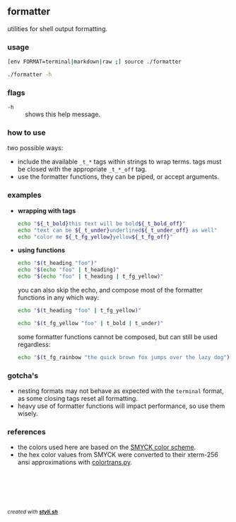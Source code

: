 
## formatter

utilities for shell output formatting.

### usage

```sh
[env FORMAT=terminal|markdown|raw ;] source ./formatter
```

```sh
./formatter -h
```

### flags

<dl>
	<dt><code>-h</code></dt>
	<dd>shows this help message.<br/></dd>
</dl>

### how to use
 
two possible ways:

- include the available `_t_*` tags within strings to wrap terms.
  tags must be closed with the appropriate `_t_*_off` tag.
- use the formatter functions, they can be piped, or accept arguments.

### examples

- **wrapping with tags**
  ```sh
  echo "${_t_bold}this text will be bold${_t_bold_off}"
  echo "text can be ${_t_under}underlined${_t_under_off} as well"
  echo "color me ${_t_fg_yellow}yellow${_t_fg_off}"
  ```

- **using functions**
  ```sh
  echo "$(t_heading "foo")"
  echo "$(echo "foo" | t_heading)"
  echo "$(echo "foo" | t_heading | t_fg_yellow)"
  ```
  
  you can also skip the echo, and compose most of the formatter functions in any which way:
  
  ```sh
  echo "$(t_heading "foo" | t_fg_yellow)"
  ```
  
  
  ```sh
  echo "$(t_fg_yellow "foo" | t_bold | t_under)"
  ```
  
  
  some formatter functions cannot be composed, but can still be used regardless:
  
  ```sh
  echo "$(t_fg_rainbow "the quick brown fox jumps over the lazy dog")"
  ```
  

### gotcha's

- nesting formats may not behave as expected with the `terminal` format, as some closing tags reset all formatting.
- heavy use of formatter functions will impact performance, so use them wisely.

### references

- the colors used here are based on the [SMYCK color scheme](http://color.smyck.org/).
- the hex color values from SMYCK were converted to their xterm-256 ansi approximations with [colortrans.py](https://gist.github.com/MicahElliott/719710).



<br/><br/>
---
<sup><i>created with <b><a href="https://github.com/eliranmal/styli.sh">styli.sh</a></b></i></sup>
